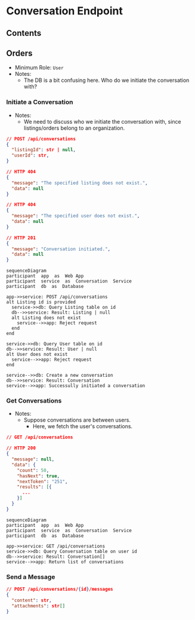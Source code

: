 # Conversation Endpoint

## Contents

## Orders

- Minimum Role: `User`
- Notes:
  - The DB is a bit confusing here. Who do we initiate the conversation with?

### Initiate a Conversation

- Notes:
  - We need to discuss who we initiate the conversation with, since listings/orders belong to an organization.

```json
// POST /api/conversations
{
  "listingId": str | null,
  "userId": str,
}

// HTTP 404
{
  "message": "The specified listing does not exist.",
  "data": null
}

// HTTP 404
{
  "message": "The specified user does not exist.",
  "data": null
}

// HTTP 201
{
  "message": "Conversation initiated.",
  "data": null
}
```

```mermaid
sequenceDiagram
participant  app  as  Web App
participant  service  as  Conversation  Service
participant  db  as  Database

app->>service: POST /api/conversations
alt Listing id is provided
  service->>db: Query Listing table on id
  db-->>service: Result: Listing | null
  alt Listing does not exist
    service-->>app: Reject request
  end
end

service->>db: Query User table on id
db-->>service: Result: User | null
alt User does not exist
  service-->>app: Reject request
end

service-->>db: Create a new conversation
db-->>service: Result: Conversation
service-->>app: Successully initiated a conversation
```

### Get Conversations

- Notes:
  - Suppose conversations are between users.
    - Here, we fetch the user's conversations.

```json
// GET /api/conversations

// HTTP 200
{
  "message": null,
  "data": {
    "count": 50,
    "hasNext": true,
    "nextToken": "251",
    "results": [{
      ...
    }]
  }
}
```

```mermaid
sequenceDiagram
participant  app  as  Web App
participant  service  as  Conversation  Service
participant  db  as  Database

app->>service: GET /api/conversations
service->>db: Query Conversation table on user id
db-->>service: Result: Conversation[]
service-->>app: Return list of conversations
```

### Send a Message

```json
// POST /api/conversations/{id}/messages
{
  "content": str,
  "attachments": str[]
}
```
